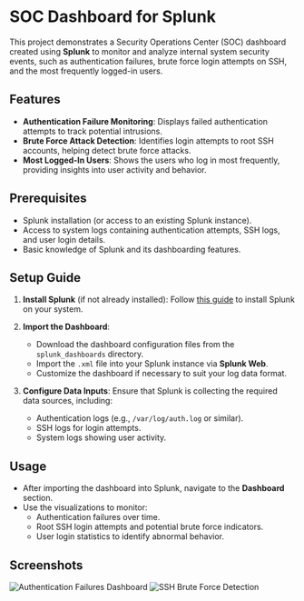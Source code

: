 # SOC Dashboard for Splunk

This project demonstrates a Security Operations Center (SOC) dashboard created using **Splunk** to monitor and analyze internal system security events, such as authentication failures, brute force login attempts on SSH, and the most frequently logged-in users.

## Features
- **Authentication Failure Monitoring**: Displays failed authentication attempts to track potential intrusions.
- **Brute Force Attack Detection**: Identifies login attempts to root SSH accounts, helping detect brute force attacks.
- **Most Logged-In Users**: Shows the users who log in most frequently, providing insights into user activity and behavior.

## Prerequisites
- Splunk installation (or access to an existing Splunk instance).
- Access to system logs containing authentication attempts, SSH logs, and user login details.
- Basic knowledge of Splunk and its dashboarding features.

## Setup Guide

1. **Install Splunk** (if not already installed):
   Follow [this guide](https://www.splunk.com/en_us/download.html) to install Splunk on your system.

2. **Import the Dashboard**:
   - Download the dashboard configuration files from the `splunk_dashboards` directory.
   - Import the `.xml` file into your Splunk instance via **Splunk Web**.
   - Customize the dashboard if necessary to suit your log data format.

3. **Configure Data Inputs**:
   Ensure that Splunk is collecting the required data sources, including:
   - Authentication logs (e.g., `/var/log/auth.log` or similar).
   - SSH logs for login attempts.
   - System logs showing user activity.

## Usage
- After importing the dashboard into Splunk, navigate to the **Dashboard** section.
- Use the visualizations to monitor:
  - Authentication failures over time.
  - Root SSH login attempts and potential brute force indicators.
  - User login statistics to identify abnormal behavior.

## Screenshots
![Authentication Failures Dashboard](images/auth-failures.png)
![SSH Brute Force Detection](images/ssh-attack.png)

